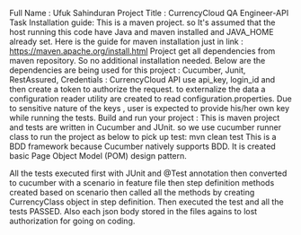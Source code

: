Full Name : Ufuk Sahinduran
Project Title : CurrencyCloud QA Engineer-API Task
Installation guide: This is a maven project. so It's assumed that the host running this code have Java and maven installed and JAVA_HOME already set. Here is the guide for maven installation just in link : https://maven.apache.org/install.html
Project get all dependencies from maven repository. So no additional installation needed.
Below are the dependencies are being used for this project :
Cucumber, Junit, RestAssured,
Credentials : CurrencyCloud API use api_key, login_id and then create a token to authorize the request. to externalize the data a configuration reader utility are created to read configuration.properties. Due to sensitive nature of the keys , user is expected to provide his/her own key while running the tests.
Build and run your project : This is maven project and tests are written in Cucumber and JUnit. so we use cucumber runner class to run the project as below to pick up test: mvn clean test
This is a BDD framework because Cucumber natively supports BDD. It is created basic Page Object Model (POM) design pattern.

All the tests executed first with JUnit and @Test annotation then converted to cucumber with a scenario in feature file then step definition methods created based on scenario
then called all the methods by creating CurrencyClass object in step definition.
Then executed the test and all the tests PASSED.
Also each json body stored in  the files agains to lost authorization for going on coding.
